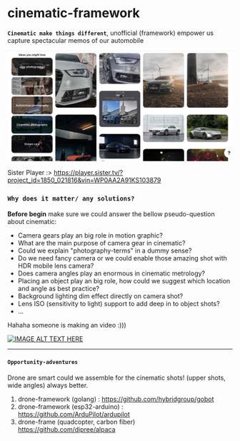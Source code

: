 # cinematic-framework
**```Cinematic make things different```**, unofficial (framework) empower us capture spectacular memos of our automobile  

![cinematic camera shots suggestion](./docs/camera_shot.jpg)

Sister Player :>
https://player.sister.tv/?project_id=1850_021816&vin=WP0AA2A91KS103879

### ```Why does it matter/ any solutions?```
**Before begin** make sure we could answer the bellow pseudo-question about cinematic:

- Camera gears play an big role in motion graphic?
- What are the main purpose of camera gear in cinematic?
- Could we explain "photography-terms" in a dummy sense?
- Do we need fancy camera or we could enable those amazing shot with HDR mobile lens camera?
- Does camera angles play an enormous in cinematic metrology? 
- Placing an object play an big role, how could we suggest which location and angle as best practice?
- Background lighting dim effect directly on camera shot?
- Lens ISO (sensitivity to light) support to add deep in to object shots?
- ...

Hahaha someone is making an video :)))

[![IMAGE ALT TEXT HERE](https://img.youtube.com/vi/dgRSl7JNohk/0.jpg)](https://www.youtube.com/watch?v=dgRSl7JNohk)

---
#### ```Opportunity-adventures```
Drone are smart could we assemble for the cinematic shots! (upper shots, wide angles) always better.
1. drone-framework (golang) : https://github.com/hybridgroup/gobot
1. drone-framework (esp32-arduino) : https://github.com/ArduPilot/ardupilot
1. drone-frame (quadcopter, carbon fiber) https://github.com/dipree/alpaca